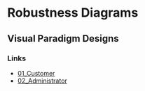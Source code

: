 # Robustness Diagrams
## Visual Paradigm Designs
### Links
- [01_Customer](https://online.visual-paradigm.com/share.jsp?id=333431343036382d33)
- [02_Administrator](https://online.visual-paradigm.com/community/share/administrator-robustness-diagram-1s9kibsfxd)

